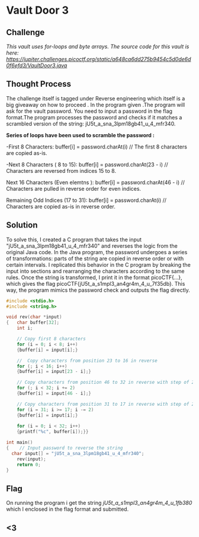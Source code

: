 # Vault Door 3 

## Challenge 
*This vault uses for-loops and byte arrays. The source code for this vault is here: https://jupiter.challenges.picoctf.org/static/a648ca6dd275b9454c5d0de6d0f6efd3/VaultDoor3.java*

## Thought Process 
The challenge itself is tagged under Reverse engineering which itself is a big giveaway on how to proceed . 
In the program given .The program will ask for the vault password. You need to input a password in the flag format.The program processes the password and checks if it matches a scrambled version of the string: jU5t_a_sna_3lpm18gb41_u_4_mfr340.

**Series of loops have been used to scramble the password :**

-First 8 Characters:
buffer[i] = password.charAt(i) // The first 8 characters are copied as-is.

-Next 8 Characters ( 8 to 15):
buffer[i] = password.charAt(23 - i) // Characters are reversed from indices 15 to 8.

Next 16 Characters (Even elemtns ):
buffer[i] = password.charAt(46 - i) // Characters are pulled in reverse order for even indices.

Remaining Odd Indices (17 to 31):
buffer[i] = password.charAt(i) // Characters are copied as-is in reverse order.

## Solution 

To solve this, I created a C program that takes the input "jU5t_a_sna_3lpm18gb41_u_4_mfr340" and reverses the logic from the original Java code. In the Java program, the password undergoes a series of transformations: parts of the string are copied in reverse order or with certain intervals. I replicated this behavior in the C program by breaking the input into sections and rearranging the characters according to the same rules. Once the string is transformed, I print it in the format picoCTF{...}, which gives the flag picoCTF{jU5t_a_s1mpl3_an4gr4m_4_u_7f35db}. This way, the program mimics the password check and outputs the flag directly.

```c
#include <stdio.h>
#include <string.h>

void rev(char *input) 
{   char buffer[32];
    int i;

    // Copy first 8 characters
    for (i = 0; i < 8; i++) 
    {buffer[i] = input[i];}

    //  Copy characters from position 23 to 16 in reverse
    for (; i < 16; i++) 
    {buffer[i] = input[23 - i];}

    // Copy characters from position 46 to 32 in reverse with step of 2
    for (; i < 32; i += 2) 
    {buffer[i] = input[46 - i];}

    // Copy characters from position 31 to 17 in reverse with step of 2
    for (i = 31; i >= 17; i -= 2) 
    {buffer[i] = input[i];}
 
    for (i = 0; i < 32; i++)
    {printf("%c", buffer[i]);}}

int main() 
{    // Input password to reverse the string
  char input[] = "jU5t_a_sna_3lpm18gb41_u_4_mfr340";
    rev(input);
    return 0;
}
```

## Flag 
On running the program i get the string *jU5t_a_s1mpl3_an4gr4m_4_u_1fb380*
which I enclosed in the flag format and submitted. 

## <3